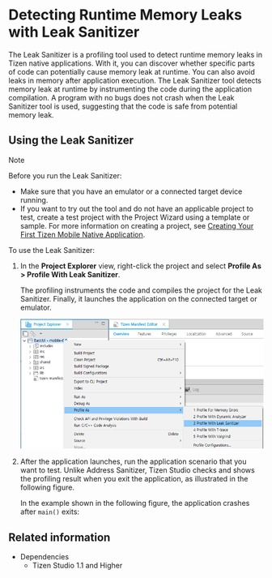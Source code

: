# Detecting Runtime Memory Leaks with Leak Sanitizer

The Leak Sanitizer is a profiling tool used to detect runtime memory leaks in Tizen native applications. With it, you can discover whether specific parts of code can potentially cause memory leak at runtime. You can also avoid leaks in memory after application execution. The Leak Sanitizer tool detects memory leak at runtime by instrumenting the code during the application compilation. A program with no bugs does not crash when the Leak Sanitizer tool is used, suggesting that the code is safe from potential memory leak.

## Using the Leak Sanitizer

> [!NOTE]
> Before you run the Leak Sanitizer:
> - Make sure that you have an emulator or a connected target device running.
> - If you want to try out the tool and do not have an applicable project to test, create a test project with the Project Wizard using a template or sample. For more information on creating a project, see [Creating Your First Tizen Mobile Native Application](../../native/get-started/mobile/first-app.md).

To use the Leak Sanitizer:

1. In the **Project Explorer** view, right-click the project and select **Profile As > Profile With Leak Sanitizer**.

   The profiling instruments the code and compiles the project for the Leak Sanitizer. Finally, it launches the application on the connected target or emulator.

   ![Profiling the application](./media/leak_sanitizer_profile.png)

2. After the application launches, run the application scenario that you want to test. Unlike Address Sanitizer, Tizen Studio checks and shows the profiling result when you exit the application, as illustrated in the following figure.

   In the example shown in the following figure, the application crashes after `main()` exits:


## Related information
- Dependencies
   - Tizen Studio 1.1 and Higher
